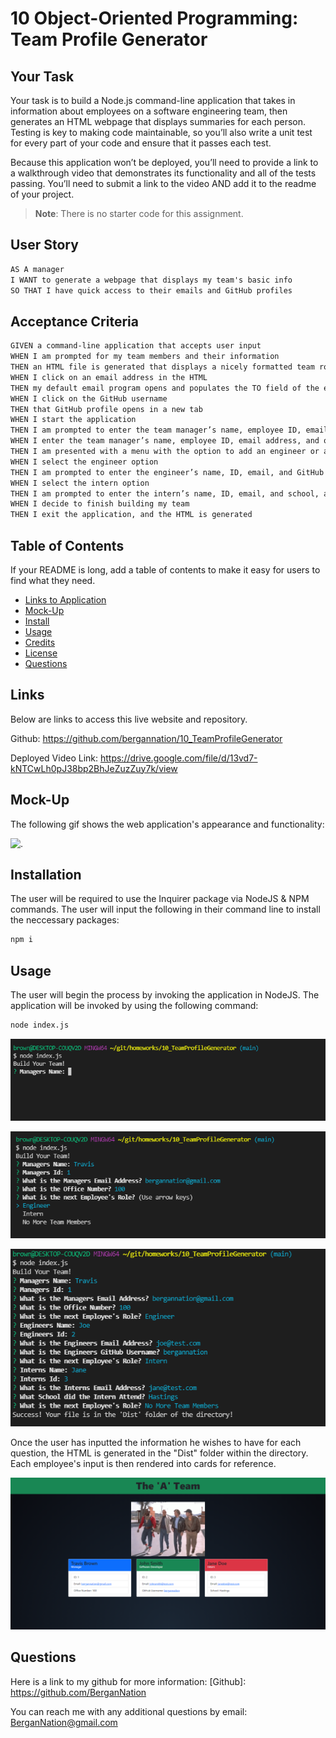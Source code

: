 # 10 Object-Oriented Programming: Team Profile Generator

## Your Task

Your task is to build a Node.js command-line application that takes in information about employees on a software engineering team, then generates an HTML webpage that displays summaries for each person. Testing is key to making code maintainable, so you’ll also write a unit test for every part of your code and ensure that it passes each test.

Because this application won’t be deployed, you’ll need to provide a link to a walkthrough video that demonstrates its functionality and all of the tests passing. You’ll need to submit a link to the video AND add it to the readme of your project.

> **Note**: There is no starter code for this assignment.

## User Story

```md
AS A manager
I WANT to generate a webpage that displays my team's basic info
SO THAT I have quick access to their emails and GitHub profiles
```

## Acceptance Criteria

```md
GIVEN a command-line application that accepts user input
WHEN I am prompted for my team members and their information
THEN an HTML file is generated that displays a nicely formatted team roster based on user input
WHEN I click on an email address in the HTML
THEN my default email program opens and populates the TO field of the email with the address
WHEN I click on the GitHub username
THEN that GitHub profile opens in a new tab
WHEN I start the application
THEN I am prompted to enter the team manager’s name, employee ID, email address, and office number
WHEN I enter the team manager’s name, employee ID, email address, and office number
THEN I am presented with a menu with the option to add an engineer or an intern or to finish building my team
WHEN I select the engineer option
THEN I am prompted to enter the engineer’s name, ID, email, and GitHub username, and I am taken back to the menu
WHEN I select the intern option
THEN I am prompted to enter the intern’s name, ID, email, and school, and I am taken back to the menu
WHEN I decide to finish building my team
THEN I exit the application, and the HTML is generated
```

## Table of Contents

If your README is long, add a table of contents to make it easy for users to find what they need.

- [Links to Application](#Links)
- [Mock-Up](#Mock-Up)
- [Install](#installation)
- [Usage](#usage)
- [Credits](#credits)
- [License](#license)
- [Questions](#questions)

## Links

Below are links to access this live website and repository.

Github: https://github.com/bergannation/10_TeamProfileGenerator

Deployed Video Link: https://drive.google.com/file/d/13vd7-kNTCwLh0pJ38bp2BhJeZuzZuy7k/view

## Mock-Up

The following gif shows the web application's appearance and functionality:

![.](./images/ateam2.gif)

## Installation

The user will be required to use the Inquirer package via NodeJS & NPM commands. The user will input the following in their command line to install the neccessary packages:

```md
npm i
```

## Usage

The user will begin the process by invoking the application in NodeJS. The application will be invoked by using the following command:

```md
node index.js
```

![alt text](images/capture1.png)

![alt text](images/capture2.png)

![alt text](images/capture3.png)

Once the user has inputted the information he wishes to have for each question, the HTML is generated in the "Dist" folder within the directory. Each employee's input is then rendered into cards for reference.

![alt text](images/capture4.png)

## Questions

Here is a link to my github for more information: [Github]: https://github.com/BerganNation

You can reach me with any additional questions by email: BerganNation@gmail.com

